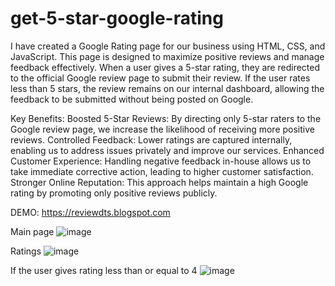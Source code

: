 # get-5-star-google-rating
I have created a Google Rating page for our business using HTML, CSS, and JavaScript. This page is designed to maximize positive reviews and manage feedback effectively. When a user gives a 5-star rating, they are redirected to the official Google review page to submit their review. If the user rates less than 5 stars, the review remains on our internal dashboard, allowing the feedback to be submitted without being posted on Google.

Key Benefits:
Boosted 5-Star Reviews: By directing only 5-star raters to the Google review page, we increase the likelihood of receiving more positive reviews.
Controlled Feedback: Lower ratings are captured internally, enabling us to address issues privately and improve our services.
Enhanced Customer Experience: Handling negative feedback in-house allows us to take immediate corrective action, leading to higher customer satisfaction.
Stronger Online Reputation: This approach helps maintain a high Google rating by promoting only positive reviews publicly.


DEMO: https://reviewdts.blogspot.com

Main page
![image](https://github.com/user-attachments/assets/bd81790e-763b-4756-9eca-324b6f9e473d)

Ratings
![image](https://github.com/user-attachments/assets/917a9a6b-ccbf-4196-b691-bf8cabe6f4d9)

If the user gives rating less than or equal to 4
![image](https://github.com/user-attachments/assets/b89e326e-4592-40ae-830e-a4c997adcbc5)

